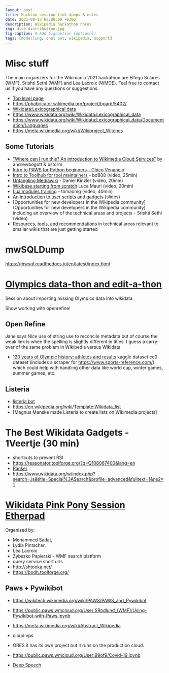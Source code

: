 ```yaml
---
layout: post
title: Hackton session link dumps & notes
date: 2021-08-13 00:00:00 +0300
description: Wikipedia hackathon nores
img: dice-distribution.jpg 
fig-caption: # Add figcaption (optional)
tags: [modelling, chat bot, wikipedia, support] 
---
```


# Misc stuff

The main organizers for the Wikimania 2021 hackathon are Elfego Solares (WMF), Srishti Sethi (WMF) and Léa Lacroix (WMDE). Feel free to contact us if you have any questions or suggestions.

- [Top level page](https://wikimania.wikimedia.org/wiki/2021:Hackathon)
- https://phabricator.wikimedia.org/project/board/5402/
- [Wikidata:Lexicographical data](https://www.wikidata.org/wiki/Wikidata:Lexicographical_data)
- https://www.wikidata.org/wiki/Wikidata:Lexicographical_data
- https://www.wikidata.org/wiki/Wikidata:Lexicographical_data/Documentation/Languages
- https://meta.wikimedia.org/wiki/Wikiproject_Witches

## Some Tutorials

- ["Where can I run this? An introduction to Wikimedia Cloud Services"](https://www.youtube.com/watch?v=RcZvwKEgDV4&list=PLeoTcBlDanyNQXBqI1rVXUqUTSSiuSIXN&index=6&ab_channel=MediaWiki) by andrewbogott & bstorm
- [Intro to PAWS for Python beginners - Chico Venancio](https://www.youtube.com/watch?v=AUZkioRI-aA&list=PLeoTcBlDanyNQXBqI1rVXUqUTSSiuSIXN&index=8&ab_channel=MediaWiki)
- [Intro to Toolhub for tool maintainers](https://www.youtube.com/watch?v=iMEATSNBSa0&list=PLeoTcBlDanyNQXBqI1rVXUqUTSSiuSIXN&index=6&ab_channel=MediaWiki) - bd808 (video, 25min)
- [Untangling Mediawiki](https://wikimania.wikimedia.org/wiki/2021:Hackathon/Schedule#:~:text=Untangling%20Mediawiki) - Daniel Kinzler (video, 20min)
- [Wikibase starting from scratch](https://www.youtube.com/watch?v=7kUUarBN2vM&list=PLeoTcBlDanyNQXBqI1rVXUqUTSSiuSIXN&index=2&ab_channel=MediaWiki) Luca Mauri (video, 20min)
- [Lua modules training](https://www.youtube.com/watch?v=pcpdKmxPuJg&list=PLeoTcBlDanyNQXBqI1rVXUqUTSSiuSIXN&index=3&ab_channel=MediaWiki) - tomaomg (video, 40min)
- [An introduction to user scripts and gadgets](https://www.mediawiki.org/wiki/Special:MyLanguage/Gadget_kitchen) (slides)
- [Opportunities for new developers in the Wikipedia community](Opportunities for new developers in the Wikipedia community) including an overview of the technical areas and projects - Srishti Sethi (video)
- [Resources, tools, and recommendations](https://meta.wikimedia.org/wiki/Small_wiki_toolkits/Starter_kit) in technical areas relevant to smaller wikis that are just getting started
# mwSQLDump

https://mwsql.readthedocs.io/en/latest/index.html


# [Olympics data-thon and edit-a-thon](https://phabricator.wikimedia.org/T288171)

Session about importing missing Olympics data into wikidata

Show working with openrefine!

## Open Refine

Jane says:Nice use of string use to reconcile metadata but of course the weak link is when the spelling is slightly different in titles. I guess a carry-over of the same problem in Wikipedia versus Wikidata

- [120 years of Olympic history: athletes and results](https://www.kaggle.com/heesoo37/) kaggle dataset cc0 dataset (includes a scraper for https://www.sports-reference.com/) which could help with handling other data like world cup, winter games, summer games, etc.

## Listeria
- [listeria bot](https://listeria.toolforge.org/)
- https://en.wikipedia.org/wiki/Template:Wikidata_list
- [Magnus Manske made Listeria to create lists on Wikimedia projects]

# The Best Wikidata Gadgets - 1Veertje (30 min)	

- shortcuts to prevent RSI
- https://reasonator.toolforge.org/?q=Q108067400&lang=en
- [Ranker](https://www.wikidata.org/wiki/User:Lucas_Werkmeister/Ranker)
- https://www.wikidata.org/w/index.php?search=.js&title=Special%3ASearch&profile=advanced&fulltext=1&ns2=1

# [Wikidata Pink Pony Session](https://phabricator.wikimedia.org/T288331) [Etherpad](https://etherpad.wikimedia.org/p/WikimaniaPinkPony2021) 

Orgenized by:

- Mohammed Sadat, 
- Lydia Pintscher,
- Léa Lacroix 
- Zybszko Papierski - WMF search platform 
- query service short urls
- http://shtooka.net/
- https://bodh.toolforge.org/

## Paws + Pywikibot

- https://wikitech.wikimedia.org/wiki/PAWS/PAWS_and_Pywikibot
- https://public.paws.wmcloud.org/User:SRodlund_(WMF)/Using-Pywikibot-with-Paws.ipynb

- https://meta.wikimedia.org/wiki/Abstract_Wikipedia
- cloud vps
- ORES it has its own project but it runs on the  production cloud.
- https://public.paws.wmcloud.org/User:99of9/Covid-19.ipynb

- [Deep Speech](https://github.com/mozilla/DeepSpeech)